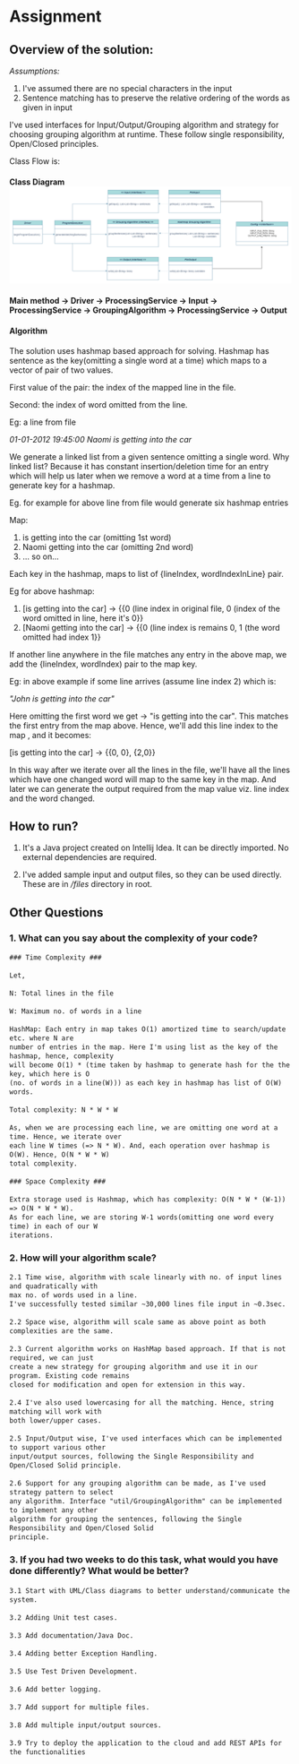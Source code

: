 # Assignment

## Overview of the solution:

*Assumptions:*
1. I've assumed there are no special characters in the input
2. Sentence matching has to preserve the relative ordering of the words as given in input

I've used interfaces for Input/Output/Grouping algorithm and
strategy for choosing grouping algorithm at runtime. These follow single responsibility,
Open/Closed principles.

Class Flow is:

#### Class Diagram ![Class Diagram](classDiagrams/ClassDiagramImage.png?raw=true)
####

#### Main method -> Driver -> ProcessingService -> Input -> ProcessingService -> GroupingAlgorithm -> ProcessingService -> Output ####

#### Algorithm ####
The solution uses hashmap based approach for solving.
Hashmap has sentence as the key(omitting a single word at a time) which maps to a vector of pair of
two
values.

First value of the pair: the index of the mapped line
in the file.

Second: the index of word omitted from the line.


Eg: a line from file

*01-01-2012 19:45:00 Naomi is getting into the car*

We generate a linked list from a given sentence omitting a single word. Why linked list? Because
it has constant insertion/deletion time for an entry which will help us later when we remove a
word at a time from a line to generate key for a hashmap.

Eg. for example for above line from file would generate six hashmap entries

Map:
1. is getting into the car (omitting 1st word)
2. Naomi getting into the car (omitting 2nd word)
3. ... so on...

Each key in the hashmap, maps to list of {lineIndex, wordIndexInLine} pair.

Eg for above hashmap:

1. [is getting into the car] -> {{0 (line index in original file, 0 (index of the word omitted
   in line, here it's 0}}
2. [Naomi getting into the car] -> {{0 (line index is remains 0, 1 (the word omitted had index 1}}


If another line anywhere in the file matches any entry in the above map, we add the {lineIndex,
wordIndex) pair to the map key.

Eg: in above example if some line arrives (assume line index 2) which is:

*"John is getting into the car"*

Here omitting the first word we get -> "is getting into the car". This matches the first entry
from the map above. Hence, we'll add this line index to the map , and it becomes:

[is getting into the car] -> {{0, 0}, {2,0}}

In this way after we iterate over all the lines in the file, we'll have all the lines which have
one changed word will map to the same key in the map. And later we can generate the output
required from the map value viz. line index and the word changed.

## How to run?

1. It's a Java project created on Intellij Idea. It can be directly imported. No external 
   dependencies are required.

2. I've added sample input and output files, so they can be used directly. These are in */files*
   directory in root.

## Other Questions
### 1. What can you say about the complexity of your code? ###


    ### Time Complexity ###
    
    Let,
    
    N: Total lines in the file
    
    W: Maximum no. of words in a line
    
    HashMap: Each entry in map takes O(1) amortized time to search/update etc. where N are 
    number of entries in the map. Here I'm using list as the key of the hashmap, hence, complexity 
    will become O(1) * (time taken by hashmap to generate hash for the the key, which here is O
    (no. of words in a line(W))) as each key in hashmap has list of O(W) words.
    
    Total complexity: N * W * W

    As, when we are processing each line, we are omitting one word at a time. Hence, we iterate over 
    each line W times (=> N * W). And, each operation over hashmap is O(W). Hence, O(N * W * W) 
    total complexity.

    ### Space Complexity ###

    Extra storage used is Hashmap, which has complexity: O(N * W * (W-1)) => O(N * W * W). 
    As for each line, we are storing W-1 words(omitting one word every time) in each of our W 
    iterations.

### 2. How will your algorithm scale? ###


    2.1 Time wise, algorithm with scale linearly with no. of input lines and quadratically with  
    max no. of words used in a line. 
    I've successfully tested similar ~30,000 lines file input in ~0.3sec.

    2.2 Space wise, algorithm will scale same as above point as both complexities are the same.

    2.3 Current algorithm works on HashMap based approach. If that is not required, we can just 
    create a new strategy for grouping algorithm and use it in our program. Existing code remains 
    closed for modification and open for extension in this way.

    2.4 I've also used lowercasing for all the matching. Hence, string matching will work with 
    both lower/upper cases.

    2.5 Input/Output wise, I've used interfaces which can be implemented to support various other
    input/output sources, following the Single Responsibility and Open/Closed Solid principle.

    2.6 Support for any grouping algorithm can be made, as I've used strategy pattern to select
    any algorithm. Interface "util/GroupingAlgorithm" can be implemented to implement any other 
    algorithm for grouping the sentences, following the Single Responsibility and Open/Closed Solid 
    principle.


### 3. If you had two weeks to do this task, what would you have done differently? What would be better? ###


    3.1 Start with UML/Class diagrams to better understand/communicate the system. 

    3.2 Adding Unit test cases.

    3.3 Add documentation/Java Doc.

    3.4 Adding better Exception Handling.

    3.5 Use Test Driven Development.

    3.6 Add better logging.

    3.7 Add support for multiple files.

    3.8 Add multiple input/output sources.

    3.9 Try to deploy the application to the cloud and add REST APIs for the functionalities
